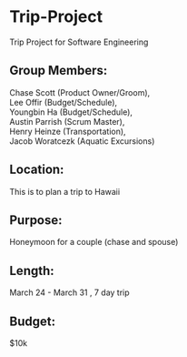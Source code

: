 # Trip-Project
Trip Project for Software Engineering

## Group Members: 
Chase Scott (Product Owner/Groom), </br>
Lee Offir (Budget/Schedule), </br>
Youngbin Ha (Budget/Schedule), </br>
Austin Parrish (Scrum Master), </br>
Henry Heinze (Transportation), </br>
Jacob Woratcezk (Aquatic Excursions) </br>


## Location: 
This is to plan a trip to Hawaii </br>
## Purpose: 
Honeymoon for a couple (chase and spouse)</br>
## Length: 
March 24 - March 31 , 7 day trip </br>

## Budget: 
$10k 



